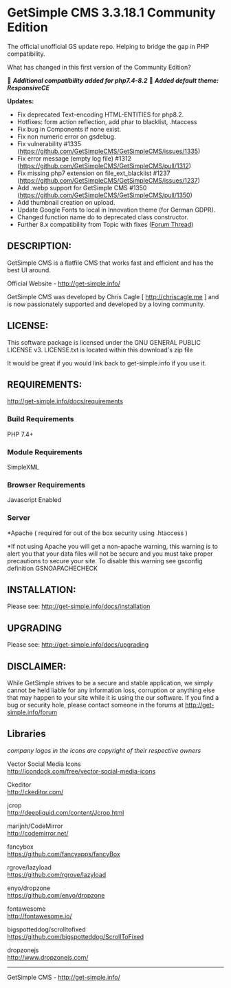 GetSimple CMS 3.3.18.1 Community Edition
=========================================

The official unofficial GS update repo. Helping to bridge the gap in PHP compatibility. 

What has changed in this first version of the Community Edition?

🚀 **_Additional compatibility added for php7.4-8.2_**
🚀 **_Added default theme: ResponsiveCE_**

**Updates:**

- Fix deprecated Text-encoding HTML-ENTITIES for php8.2.
- Hotfixes: form action reflection, add phar to blacklist, .htaccess
- Fix bug in Components if none exist.
- Fix non numeric error on gsdebug.
- Fix vulnerability #1335 (https://github.com/GetSimpleCMS/GetSimpleCMS/issues/1335)
- Fix error message (empty log file) #1312 (https://github.com/GetSimpleCMS/GetSimpleCMS/pull/1312)
- Fix missing php7 extension on file_ext_blacklist #1237 (https://github.com/GetSimpleCMS/GetSimpleCMS/issues/1237)
- Add .webp support for GetSimple CMS #1350 (https://github.com/GetSimpleCMS/GetSimpleCMS/pull/1350)
- Add thumbnail creation on upload.
- Update Google Fonts to local in Innovation theme (for German GDPR).
- Changed function name do to deprecated class constructor.
- Further 8.x compatibility from Topic with fixes ([Forum Thread](http://get-simple.info/forums/showthread.php?tid=16548))

 DESCRIPTION:
-----------------------------------

GetSimple CMS is a flatfile CMS that works fast and efficient and has 
the best UI around.

Official Website - http://get-simple.info/

GetSimple CMS was developed by Chris Cagle [ http://chriscagle.me ] and 
is now passionately supported and developed by a loving community.


 LICENSE:
-----------------------------------

This software package is licensed under the GNU GENERAL PUBLIC LICENSE v3. 
LICENSE.txt is located within this download's zip file

It would be great if you would link back to get-simple.info if you use it.


REQUIREMENTS: 
-----------------------------------

http://get-simple.info/docs/requirements

### Build Requirements ###

PHP 7.4+

### Module Requirements ###

SimpleXML

### Browser Requirements ###

Javascript Enabled

### Server ###
*Apache ( required for out of the box security using .htaccess )

*If not using Apache you will get a non-apache warning, 
this warning is to alert you that your data files will not be secure 
and you must take proper precautions to secure your site.
To disable this warning see gsconfig definition GSNOAPACHECHECK


INSTALLATION:
-----------------------------------

Please see: http://get-simple.info/docs/installation


UPGRADING
-----------------------------------

Please see: http://get-simple.info/docs/upgrading


DISCLAIMER:
-----------------------------------

While GetSimple strives to be a secure and stable application, we simply cannot 
be held liable for any information loss, corruption or anything else that may 
happen to your site while it is using the our software. If you find a bug 
or security hole, please contact someone in the forums at 
http://get-simple.info/forum



Libraries
-----------------------------------

_company logos in the icons are copyright of their respective owners_

Vector Social Media Icons  
http://icondock.com/free/vector-social-media-icons  

Ckeditor  
http://ckeditor.com/

jcrop  
http://deepliquid.com/content/Jcrop.html

marijnh/CodeMirror  
http://codemirror.net/

fancybox  
https://github.com/fancyapps/fancyBox

rgrove/lazyload  
https://github.com/rgrove/lazyload

enyo/dropzone  
https://github.com/enyo/dropzone

fontawesome  
http://fontawesome.io/

bigspotteddog/scrolltofixed  
https://github.com/bigspotteddog/ScrollToFixed

dropzonejs  
http://www.dropzonejs.com/



______________________________________________
GetSimple CMS - http://get-simple.info/
